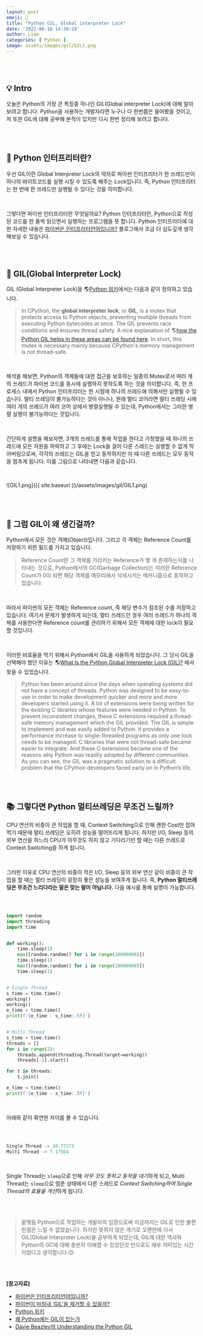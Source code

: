 ```yaml
---
layout: post
emoji: 🔐
title: "Python GIL, Global interpreter Lock"
date: '2022-06-16 14:30:28'
author: Liam
categories: [ Python ]
image: assets/images/gil/GIL1.png
---
```


<br>
<br>

## 💡 Intro


오늘은 Python의 가장 큰 특징중 하나인 GIL(Global interpreter Lock)에 대해 알아보려고 합니다. Python을 사용하는 개발자라면 누구나 다 한번쯤은 들어봤을 것이고, 저 또한 GIL에 대해 공부해 본적이 있지만 다시 한번 정리해 보려고 합니다.


<br>
<br>


## 🔎 Python 인터프리터란?


우선 GIL이란 Global Interpreter Lock의 약자로 파이썬 인터프리터가 한 쓰레드만이 하나의 바이트코드를 실행 시킬 수 있도록 해주는 Lock입니다. 즉, Python 인터프리터는 한 번에 한 쓰레드만 실행될 수 있다는 것을 의미합니다. 

<br>

그렇다면 파이썬 인터프리터란 무엇일까요? Python 인터프리터란, Python으로 작성된 코드를 한 줄씩 읽으면서 실행하는 프로그램을 뜻 합니다. Python 인터프리터에 대한 자세한 내용은 [파이썬은 인터프리터언어입니까?](https://soooprmx.com/%ED%8C%8C%EC%9D%B4%EC%8D%AC%EC%9D%80-%EC%9D%B8%ED%84%B0%ED%94%84%EB%A6%AC%ED%84%B0%EC%96%B8%EC%96%B4%EC%9E%85%EB%8B%88%EA%B9%8C/) 블로그에서 조금 더 심도깊게 생각해보실 수 있습니다.


<br>
<br>


## 🔎 GIL(Global Interpreter Lock)


GIL (Global Interpreter Lock)을 🌎[Python 위키](https://wiki.python.org/moin/GlobalInterpreterLock)에서는 다음과 같이 정의하고 있습니다.


> In CPython, the **global interpreter lock**, or **GIL**, is a mutex that protects access to Python objects, preventing multiple threads from executing Python bytecodes at once. The GIL prevents race conditions and ensures thread safety. A nice explanation of 🌎[how the Python GIL helps in these areas can be found here](https://python.land/python-concurrency/the-python-gil). In short, this mutex is necessary mainly because CPython's memory management is not thread-safe.

<br>

해석을 해보면, Python의 객체들에 대한 접근을 보호하는 일종의 Mutex로서 여러 개의 쓰레드가 파이썬 코드를 동시에 실행하지 못하도록 하는 것을 의미합니다. 즉, 한 프로세스 내에서 Python 인터프리터는 한 시점에 하나의 쓰레드에 의해서만 실행될 수 있습니다. 멀티 쓰레딩이 불가능하다는 것이 아니나, 원래 멀티 코어라면 멀티 쓰레딩 시에 여러 개의 쓰레드가 여러 코어 상에서 병렬실행될 수 있는데, Python에서는 그러한 병렬 실행이 불가능하다는 것입니다.

<br>

간단하게 설명을 해보자면, 3개의 쓰레드를 통해 작업을 한다고 가정했을 때 하나의 쓰레드에 모든 자원을 허락하고 그 후에는 Lock을 걸어 다른 스레드는 실행할 수 없게 막아버림으로써, 각각의 쓰레드는 GIL을 얻고 동작하지만 이 때 다른 쓰레드는 모두 동작을 멈추게 됩니다. 이를 그림으로 나타내면 다음과 같습니다.

<br>

![GIL1.png]({{ site.baseurl }}/assets/images/gil/GIL1.png)

<br>
<br>


## 🔎 그럼 GIL이 왜 생긴걸까?


Python에서 모든 것은 객체(Object)입니다. 그리고 각 객체는 Reference Count를 저장하기 위한 필드를 가지고 있습니다. 
> Reference Count란 그 객체를 가리키는 Reference가 몇 개 존재하는지를 나타내는 것으로, Python에서의 GC(Garbage Collection)는 이러한 Reference Count가 0이 되면 해당 객체를 메모리에서 삭제시키는 메커니즘으로 동작하고 있습니다.

<br>

따라서 파이썬의 모든 객체는 Reference count, 즉 해당 변수가 참조된 수를 저장하고 있습니다. 여기서 문제가 발생하게 되는데, 멀티 쓰레드인 경우 여러 쓰레드가 하나의 객체를 사용한다면 Reference count를 관리하기 위해서 모든 객체에 대한 lock이 필요할 것입니다. 

<br>

이러한 비효율을 막기 위해서 Python에서 GIL을 사용하게 되었습니다. 그 당시 GIL을 선택해야 했던 이유는 🌎[What Is the Python Global Interpreter Lock (GIL)?](https://realpython.com/python-gil/) 에서 찾을 수 있었습니다.


> Python has been around since the days when operating systems did not have a concept of threads. Python was designed to be easy-to-use in order to make development quicker and more and more developers started using it. A lot of extensions were being written for the existing C libraries whose features were needed in Python. To prevent inconsistent changes, these C extensions required a thread-safe memory management which the GIL provided. The GIL is simple to implement and was easily added to Python. It provides a performance increase to single-threaded programs as only one lock needs to be managed. C libraries that were not thread-safe became easier to integrate. And these C extensions became one of the reasons why Python was readily adopted by different communities. As you can see, the GIL was a pragmatic solution to a difficult problem that the CPython developers faced early on in Python’s life.


<br>
<br>


## 📚 그렇다면 Python 멀티쓰레딩은 무조건 느릴까?


CPU 연산의 비중이 큰 작업을 할 때, Context Switching으로 인해 괜한 Cost만 잡아먹기 때문에 멀티 쓰레딩은 오히려 성능을 떨어뜨리게 됩니다. 하지만 I/O, Sleep 등의 외부 연산을 하느라 CPU가 아무것도 하지 않고 기다리기만 할 때는 다른 쓰레드로 Context Switching을 하게 됩니다. 

<br>

그러한 이유로 CPU 연산의 비중이 적은 I/O, Sleep 등의 외부 연산 같이 비중이 큰 작업을 할 때는 멀티 쓰레딩이 굉장히 좋은 성능을 보여주게 됩니다. 즉, **Python 멀티쓰레딩은 무조건 느리다라는 말은 맞는 말이 아닙니다.** 다음 예시를 통해 설명이 가능합니다.

<br>

```py

import random
import threading
import time


def working():
    time.sleep(1)
    max([random.random() for i in range(10000000)])
    time.sleep(1)
    max([random.random() for i in range(10000000)])
    time.sleep(1)


# Single Thread
s_time = time.time()
working()
working()
e_time = time.time()
print(f'{e_time - s_time:.5f}')


# Multi Thread
s_time = time.time()
threads = []
for i in range(2):
    threads.append(threading.Thread(target=working))
    threads[-1].start()

for t in threads:
    t.join()

e_time = time.time()
print(f'{e_time - s_time:.5f}')


```  

<br>

아래와 같이 확연한 차이를 볼 수 있습니다.

<br>

```py

Single Thread -> 10.77272
Multi Thread -> 7.17564


```

<br>

Single Thread는 `sleep`으로 인해 *아무 것도 못하고 동작을 대기*하게 되고, Multi Thread는 `sleep`으로 멈춘 상태에서 다른 스레드로 *Context Switching하여 Single Thread의 효율을 개선*하게 됩니다.


<br>
<br>


> 끝맺음
Python으로 작업하는 개발자의 입장으로써 지금까지는 GIL로 인한 불편한점은 느낄 수 없었습니다. 하지만 뜻하지 않은 계기로 오랜만에 다시 GIL(Global Interpreter Lock)을 공부하게 되었는데, GIL에 대한 역사와 Python의 GC에 대해 충분히 이해할 수 있었던것 만으로도 매우 의미있는 시간이었다고 생각합니다.😊


<br>
<br>


**[참고자료]**
- [파이썬은 인터프리터언어입니까?](https://soooprmx.com/%ED%8C%8C%EC%9D%B4%EC%8D%AC%EC%9D%80-%EC%9D%B8%ED%84%B0%ED%94%84%EB%A6%AC%ED%84%B0%EC%96%B8%EC%96%B4%EC%9E%85%EB%8B%88%EA%B9%8C/)
- [파이썬이 마침내 ‘GIL’을 제거할 수 있을까?](https://www.ciokorea.com/news/210764)
- [Python 위키](https://soooprmx.com/%ED%8C%8C%EC%9D%B4%EC%8D%AC%EC%9D%80-%EC%9D%B8%ED%84%B0%ED%94%84%EB%A6%AC%ED%84%B0%EC%96%B8%EC%96%B4%EC%9E%85%EB%8B%88%EA%B9%8C/)
- [왜 Python에는 GIL이 있는가](https://dgkim5360.tistory.com/entry/understanding-the-global-interpreter-lock-of-cpython)
- [Davie Beazley의 Understanding the Python GIL](http://www.dabeaz.com/python/UnderstandingGIL.pdf)
